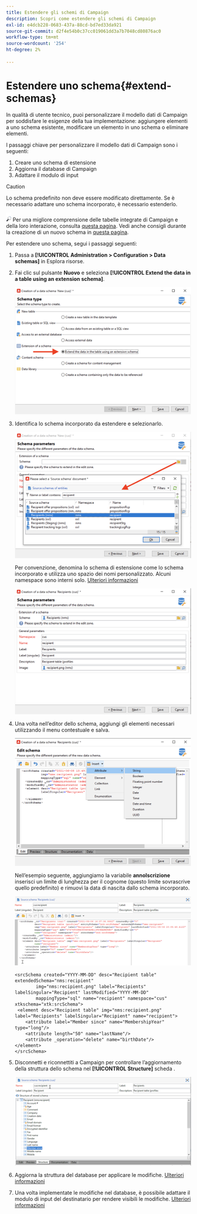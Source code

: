 ```yaml
---
title: Estendere gli schemi di Campaign
description: Scopri come estendere gli schemi di Campaign
exl-id: e4dcb228-0683-437a-88cd-bd7ed33da921
source-git-commit: d2f4e54b0c37cc019061dd3a7b7048cd80876ac0
workflow-type: tm+mt
source-wordcount: '254'
ht-degree: 2%

---
```


# Estendere uno schema{#extend-schemas}

In qualità di utente tecnico, puoi personalizzare il modello dati di Campaign per soddisfare le esigenze della tua implementazione: aggiungere elementi a uno schema esistente, modificare un elemento in uno schema o eliminare elementi.

I passaggi chiave per personalizzare il modello dati di Campaign sono i seguenti:

1. Creare uno schema di estensione
1. Aggiorna il database di Campaign
1. Adattare il modulo di input

>[!CAUTION]
>Lo schema predefinito non deve essere modificato direttamente. Se è necessario adattare uno schema incorporato, è necessario estenderlo.

![](../assets/do-not-localize/glass.png) Per una migliore comprensione delle tabelle integrate di Campaign e della loro interazione, consulta [questa pagina](datamodel.md). Vedi anche consigli durante la creazione di un nuovo schema in [questa pagina](create-schema.md).

Per estendere uno schema, segui i passaggi seguenti:

1. Passa a **[!UICONTROL Administration > Configuration > Data schemas]** in Esplora risorse.
1. Fai clic sul pulsante **Nuovo** e seleziona **[!UICONTROL Extend the data in a table using an extension schema]**.

   ![](assets/extend-schema-option.png)

1. Identifica lo schema incorporato da estendere e selezionarlo.

   ![](assets/extend-schema-select.png)

   Per convenzione, denomina lo schema di estensione come lo schema incorporato e utilizza uno spazio dei nomi personalizzato.  Alcuni namespace sono interni solo. [Ulteriori informazioni](schemas.md#reserved-namespaces)

   ![](assets/extend-schema-validate.png)

1. Una volta nell’editor dello schema, aggiungi gli elementi necessari utilizzando il menu contestuale e salva.

   ![](assets/extend-schema-edit.png)

   Nell’esempio seguente, aggiungiamo la variabile **annoIscrizione** inserisci un limite di lunghezza per il cognome (questo limite sovrascrive quello predefinito) e rimuovi la data di nascita dallo schema incorporato.

   ![](assets/extend-schema-sample.png)

   ```
   <srcSchema created="YYYY-MM-DD" desc="Recipient table" extendedSchema="nms:recipient"
           img="nms:recipient.png" label="Recipients" labelSingular="Recipient" lastModified="YYYY-MM-DD"
           mappingType="sql" name="recipient" namespace="cus" xtkschema="xtk:srcSchema">
    <element desc="Recipient table" img="nms:recipient.png" label="Recipients" labelSingular="Recipient" name="recipient">
       <attribute label="Member since" name="MembershipYear" type="long"/>
       <attribute length="50" name="lastName"/>
       <attribute _operation="delete" name="birthDate"/>
   </element>
   </srcSchema>
   ```

1. Disconnetti e riconnettiti a Campaign per controllare l’aggiornamento della struttura dello schema nel **[!UICONTROL Structure]** scheda .

   ![](assets/extend-schema-structure.png)

1. Aggiorna la struttura del database per applicare le modifiche. [Ulteriori informazioni](update-database-structure.md)

1. Una volta implementate le modifiche nel database, è possibile adattare il modulo di input del destinatario per rendere visibili le modifiche. [Ulteriori informazioni](forms.md)

